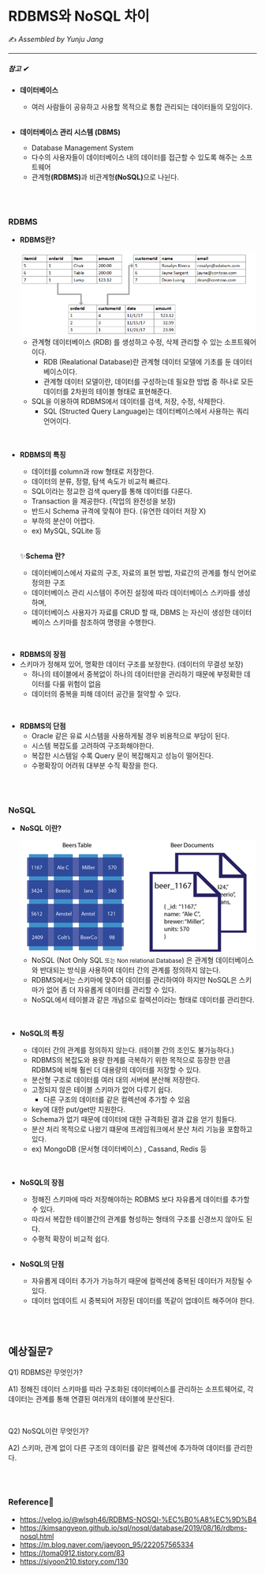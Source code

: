 

# RDBMS와 NoSQL 차이

:writing_hand: *Assembled by Yunju Jang*

<!--🤝*Contributors :  JiYoung-Kwon, Jeonghea Shin* -->

<hr>

##### 참고 ✔

- <b>데이터베이스</b>
  
    - 여러 사람들이 공유하고 사용할 목적으로 통합 관리되는 데이터들의 모임이다.

  <br/>

- <b>데이터베이스 관리 시스템 (DBMS)</b>

    - Database Management System
    - 다수의 사용자들이 데이터베이스 내의 데이터를 접근할 수 있도록 해주는 소프트웨어
    - 관계형<b>(RDBMS)</b>과 비관계형<b>(NoSQL)</b>으로 나뉜다.

<br/>

<br/>

### RDBMS

- <b>RDBMS란?</b>

  <img src='resources/schema.png' width='500px' align='center'>

  - 관계형 데이터베이스 (RDB) 를 생성하고 수정, 삭제 관리할 수 있는 소프트웨어이다.
    - RDB (Realational Database)란 관계형 데이터 모델에 기초를 둔 데이터베이스이다.
    - 관계형 데이터 모델이란, 데이터를 구성하는데 필요한 방법 중 하나로 모든 데이터를 2차원의 테이블 형태로 표현해준다.
  - SQL을 이용하여 RDBMS에서 데이터를 검색, 저장, 수정, 삭제한다.
    - SQL (Structed Query Language)는 데이터베이스에서 사용하는 쿼리 언어이다.

  <br/>

  <br/>

- <b>RDBMS의 특징</b>

  - 데이터를 column과 row 형태로 저장한다.
  - 데이터의 분류, 정렬, 탐색 속도가 비교적 빠르다.
  - SQL이라는 정교한 검색 query를 통해 데이터를 다룬다.
  - Transaction 을 제공한다. (작업의 완전성을 보장)
  - 반드시 Schema 규격에 맞춰야 한다. (유연한 데이터 저장 X)
  - 부하의 분산이 어렵다.
  - ex) MySQL, SQLite 등

  <br/>

  ✨<b>Schema 란? </b>

  - 데이터베이스에서 자료의 구조, 자료의 표현 방법, 자료간의 관계를 형식 언어로 정의한 구조
  - 데이터베이스 관리 시스템이 주어진 설정에 따라 데이터베이스 스키마를 생성하며,
  - 데이터베이스 사용자가 자료를 CRUD 할 때, DBMS 는 자신이 생성한 데이터베이스 스키마를 참조하여 명령을 수행한다.

<br/>

- <b>RDBMS의 장점</b>
- 스키마가 정해져 있어, 명확한 데이터 구조를 보장한다. (데이터의 무결성 보장)
    - 하나의 테이블에서 중복없이 하나의 데이터만을 관리하기 때문에 부정확한 데이터를 다룰 위험이 없음
  - 데이터의 중복을 피해 데이터 공간을 절약할 수 있다.

<br/>

- <b>RDBMS의 단점</b>
  - Oracle 같은 유료 시스템을 사용하게될 경우 비용적으로 부담이 된다.
  - 시스템 복잡도를 고려하여 구조화해야한다.
  - 복잡한 시스템일 수록 Query 문이 복잡해지고 성능이 떨어진다.
  - 수평확장이 어려워 대부분 수직 확장을 한다.

<br/>

<br/>

### NoSQL

- <b>NoSQL 이란?</b>

  <img src='resources/nosql.png' width='500px' align='center'>

  - NoSQL (Not Only SQL<small> 또는 Non relational Database</small>) 은 관계형 데이터베이스와 반대되는 방식을 사용하여 데이터 간의 관계를 정의하지 않는다.
  - RDBMS에서는 스키마에 맞추어 데이터를 관리하여야 하지만 NoSQL은 스키마가 없어 좀 더 자유롭게 데이터를 관리할 수 있다.
  - NoSQL에서 테이블과 같은 개념으로 컬렉션이라는 형태로 데이터를 관리한다.

  <br/>

  <br/>

- <b>NoSQL의 특징</b>

  - 데이터 간의 관계를 정의하지 않는다. (테이블 간의 조인도 불가능하다.)
  - RDBMS의 복잡도와 용량 한계를 극복하기 위한 목적으로 등장한 만큼 RDBMS에 비해 훨씬 더 대용량의 데이터를 저장할 수 있다.
  - 분산형 구조로 데이터를 여러 대의 서버에 분산해 저장한다.
  - 고정되지 않은 테이블 스키마가 없어 다루기 쉽다.
    - 다른 구조의 데이터를 같은 컬렉션에 추가할 수 있음
  - key에 대한 put/get만 지원한다.
  - Schema가 없기 때문에 데이터에 대한 규격화된 결과 값을 얻기 힘들다.
  - 분산 처리 목적으로 나왔기 떄문에 프레임워크에서 분산 처리 기능을 포함하고 있다.
  - ex) MongoDB (문서형 데이터베이스) , Cassand, Redis 등

  <br/>

  <br/>

- <b>NoSQL의 장점</b>

  - 정해진 스키마에 따라 저장해야하는 RDBMS 보다 자유롭게 데이터를 추가할 수 있다.
  - 따라서 복잡한 테이블간의 관계를 형성하는 형태의 구조를 신경쓰지 않아도 된다.
  - 수평적 확장이 비교적 쉽다.

  <br/>

- <b>NoSQL의 단점</b>

  - 자유롭게 데이터 추가가 가능하기 때문에 컬렉션에 중복된 데이터가 저장될 수 있다.
  - 데이터 업데이트 시 중복되어 저장된 데이터를 똑같이 업데이트 해주어야 한다.

<br/>

<br/>

## 예상질문❔

Q1) RDBMS란 무엇인가?

A1) 정해진 데이터 스키마를 따라 구조화된 데이터베이스를 관리하는 소프트웨어로, 각 데이터는 관계를 통해 연결된 여러개의 테이블에 분산된다.

<br/>

Q2) NoSQL이란 무엇인가?

A2) 스키마, 관계 없이 다른 구조의 데이터를 같은 컬렉션에 추가하여 데이터를 관리한다.

<br/>

<br/>

### Reference📖

- https://velog.io/@wlsgh46/RDBMS-NOSQl-%EC%B0%A8%EC%9D%B4
- https://kimsangyeon.github.io/sql/nosql/database/2019/08/16/rdbms-nosql.html
- https://m.blog.naver.com/jaeyoon_95/222057565334
- https://toma0912.tistory.com/83
- https://siyoon210.tistory.com/130
